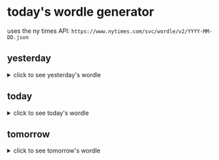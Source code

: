 # today's wordle generator

uses the ny times API: `https://www.nytimes.com/svc/wordle/v2/YYYY-MM-DD.json`

## yesterday

<details>
    <summary>click to see yesterday's wordle</summary>

    amass

</details>

## today

<details>
    <summary>click to see today's wordle</summary>

    pinch

</details>

## tomorrow

<details>
    <summary>click to see tomorrow's wordle</summary>

    stall

</details>
